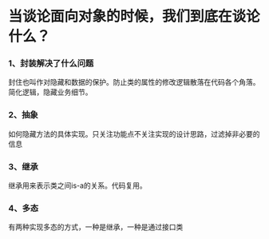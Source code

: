 # 当谈论面向对象的时候，我们到底在谈论什么？

### 1、封装解决了什么问题

封住也叫作对隐藏和数据的保护。防止类的属性的修改逻辑散落在代码各个角落。简化逻辑，隐藏业务细节。
### 2、抽象

如何隐藏方法的具体实现。只关注功能点不关注实现的设计思路，过滤掉非必要的信息

### 3、继承

继承用来表示类之间is-a的关系。代码复用。

### 4、多态

有两种实现多态的方式，一种是继承，一种是通过接口类





